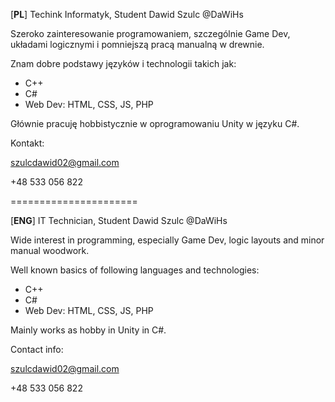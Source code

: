 [**PL**]
Techink Informatyk, Student
Dawid Szulc @DaWiHs


Szeroko zainteresowanie programowaniem, szczególnie Game Dev, układami logicznymi i pomniejszą pracą manualną w drewnie.

Znam dobre podstawy języków i technologii takich jak:
- C++
- C#
- Web Dev: HTML, CSS, JS, PHP

Głównie pracuję hobbistycznie w oprogramowaniu Unity w języku C#.


Kontakt:

  szulcdawid02@gmail.com
  
  +48 533 056 822


======================

[**ENG**]
IT Technician, Student
Dawid Szulc @DaWiHs


Wide interest in programming, especially Game Dev, logic layouts and minor manual woodwork.

Well known basics of following languages and technologies:
- C++
- C#
- Web Dev: HTML, CSS, JS, PHP

Mainly works as hobby in Unity in C#.


Contact info:

  szulcdawid02@gmail.com
  
  +48 533 056 822
